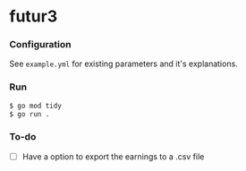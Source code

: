 # futur3

### Configuration
See `example.yml` for existing parameters and it's explanations.

### Run
```bash
$ go mod tidy
$ go run .
```

### To-do
- [ ] Have a option to export the earnings to a .csv file
